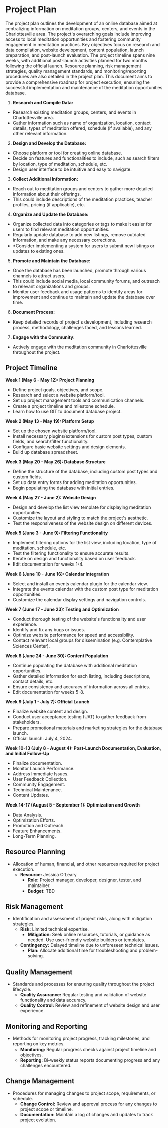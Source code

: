 # Project Plan

The project plan outlines the development of an online database aimed at centralizing information on meditation groups, centers, and events in the Charlottesville area. The project's overarching goals include improving access to local meditation opportunities and fostering community engagement in meditation practices. Key objectives focus on research and data compilation, website development, content population, launch preparation, and post-launch evaluation. The project timeline spans nine weeks, with additional post-launch activities planned for two months following the official launch. Resource planning, risk management strategies, quality management standards, and monitoring/reporting procedures are also detailed in the project plan. This document aims to provide a comprehensive roadmap for project execution, ensuring the successful implementation and maintenance of the meditation opportunities database.

1. **Research and Compile Data:**
  - Research existing meditation groups, centers, and events in Charlottesville area.
  - Gather information such as name of organization, location, contact details, types of meditation offered, schedule (if available), and any other relevant information.
2. **Design and Develop the Database:**
  - Choose platform or tool for creating online database.
  - Decide on features and functionalities to include, such as search filters by location, type of meditation, schedule, etc.
  - Design user interface to be intuitive and easy to navigate.
3. **Collect Additional Information:**
  - Reach out to meditation groups and centers to gather more detailed information about their offerings.
  - This could include descriptions of the meditation practices, teacher profiles, pricing (if applicable), etc.
4. **Organize and Update the Database:**
  - Organize collected data into categories or tags to make it easier for users to find relevant meditation opportunities.
  - Regularly update database to add new listings, remove outdated information, and make any necessary corrections.
  - *Consider implementing a system for users to submit new listings or updates to existing ones.
5. **Promote and Maintain the Database:**
  - Once the database has been launched, promote through various channels to attract users.
  - This could include social media, local community forums, and outreach to relevant organizations and groups.
  - Monitor user feedback and usage patterns to identify areas for improvement and continue to maintain and update the database over time.
6. **Document Process:**
  - Keep detailed records of project's development, including research process, methodology, challenges faced, and lessons learned. 
7. **Engage with the Community:**
  - Actively engage with the meditation community in Charlottesville throughout the project.

## Project Timeline

**Week 1 (May 6 - May 12): Project Planning**
- Define project goals, objectives, and scope.
- Research and select a website platform/tool.
- Set up project management tools and communication channels.
- Create a project timeline and milestone schedule.
- Learn how to use GIT to document database project.

**Week 2 (May 13 - May 19): Platform Setup**
- Set up the chosen website platform/tool.
- Install necessary plugins/extensions for custom post types, custom fields, and search/filter functionality.
- Configure basic website settings and design elements.
- Build up database spreadsheet.

**Week 3 (May 20 - May 26): Database Structure**
- Define the structure of the database, including custom post types and custom fields.
- Set up data entry forms for adding meditation opportunities.
- Begin populating the database with initial entries.

**Week 4 (May 27 - June 2): Website Design**
- Design and develop the list view template for displaying meditation opportunities.
- Customize the layout and styling to match the project's aesthetic.
- Test the responsiveness of the website design on different devices.

**Week 5 (June 3 - June 9): Filtering Functionality**
- Implement filtering options for the list view, including location, type of meditation, schedule, etc.
- Test the filtering functionality to ensure accurate results.
- Iterate on design and functionality based on user feedback.
- Edit documentation for weeks 1-4.

**Week 6 (June 10 - June 16): Calendar Integration**
- Select and install an events calendar plugin for the calendar view.
- Integrate the events calendar with the custom post type for meditation opportunities.
- Customize the calendar display settings and navigation controls.

**Week 7 (June 17 - June 23): Testing and Optimization**
- Conduct thorough testing of the website's functionality and user experience.
- Identify and fix any bugs or issues.
- Optimize website performance for speed and accessibility.
- Contact relevant local groups for dissemination (e.g. Contemplative Sciences Center).

**Week 8 (June 24 - June 30): Content Population**
- Continue populating the database with additional meditation opportunities.
- Gather detailed information for each listing, including descriptions, contact details, etc.
- Ensure consistency and accuracy of information across all entries.
- Edit documentation for weeks 5-8.

**Week 9 (July 1 - July 7): Official Launch**
- Finalize website content and design.
- Conduct user acceptance testing (UAT) to gather feedback from stakeholders.
- Prepare promotional materials and marketing strategies for the database launch.
- Official launch: July 4, 2024.

**Week 10-13 (July 8 - August 4): Post-Launch Documentation, Evaluation, and Initial Follow-Up**
- Finalize documentation.
- Monitor Launch Performance.
- Address Immediate Issues.
- User Feedback Collection.
- Community Engagement.
- Technical Maintenance.
- Content Updates.

**Week 14-17 (August 5 - September 1): Optimization and Growth**
- Data Analysis.
- Optimization Efforts.
- Promotion and Outreach.
- Feature Enhancements.
- Long-Term Planning.

## Resource Planning
- Allocation of human, financial, and other resources required for project execution.
  - **Resource:** Jessica O'Leary
    - **Role:** Project manager, developer, designer, tester, and maintainer.
    - **Budget:** TBD

## Risk Management
- Identification and assessment of project risks, along with mitigation strategies.
  - **Risk:** Limited technical expertise.
    - **Mitigation:** Seek online resources, tutorials, or guidance as needed. Use user-friendly website builders or templates.
  - **Contingency:** Delayed timeline due to unforeseen technical issues.
    - **Plan:** Allocate additional time for troubleshooting and problem-solving.
  
## Quality Management
- Standards and processes for ensuring quality throughout the project lifecycle.
  - **Quality Assurance:** Regular testing and validation of website functionality and data accuracy.
  - **Quality Control:** Review and refinement of website design and user experience.

## Monitoring and Reporting
- Methods for monitoring project progress, tracking milestones, and reporting on key metrics.
  - **Monitoring:** Regular progress checks against project timeline and objectives.
  - **Reporting:** Bi-weekly status reports documenting progress and any challenges encountered.

## Change Management
- Procedures for managing changes to project scope, requirements, or schedule.
  - **Change Control:** Review and approval process for any changes to project scope or timeline.
  - **Documentation:** Maintain a log of changes and updates to track project evolution.
